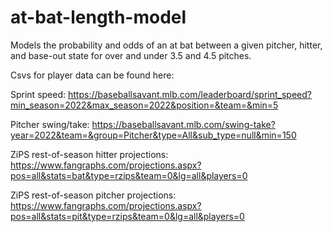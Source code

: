 # at-bat-length-model

Models the probability and odds of an at bat between a given pitcher, hitter, and base-out state for over and under 3.5 and 4.5 pitches.


Csvs for player data can be found here:

Sprint speed:
https://baseballsavant.mlb.com/leaderboard/sprint_speed?min_season=2022&max_season=2022&position=&team=&min=5

Pitcher swing/take:
https://baseballsavant.mlb.com/swing-take?year=2022&team=&group=Pitcher&type=All&sub_type=null&min=150

ZiPS rest-of-season hitter projections:
https://www.fangraphs.com/projections.aspx?pos=all&stats=bat&type=rzips&team=0&lg=all&players=0

ZiPS rest-of-season pitcher projections:
https://www.fangraphs.com/projections.aspx?pos=all&stats=pit&type=rzips&team=0&lg=all&players=0


